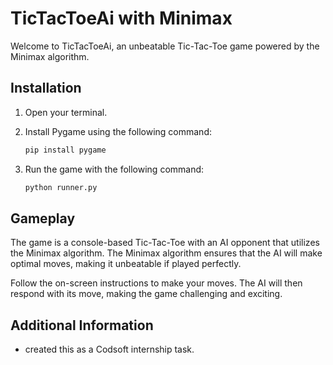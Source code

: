 # TicTacToeAi with Minimax

Welcome to TicTacToeAi, an unbeatable Tic-Tac-Toe game powered by the Minimax algorithm.

## Installation

1. Open your terminal.

2. Install Pygame using the following command:

    ```bash
    pip install pygame
    ```

3. Run the game with the following command:

    ```bash
    python runner.py
    ```

## Gameplay

The game is a console-based Tic-Tac-Toe with an AI opponent that utilizes the Minimax algorithm. The Minimax algorithm ensures that the AI will make optimal moves, making it unbeatable if played perfectly.

Follow the on-screen instructions to make your moves. The AI will then respond with its move, making the game challenging and exciting.

## Additional Information

- created this as a Codsoft internship task.


